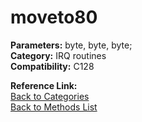 # moveto80

**Parameters:** byte, byte, byte;  
**Category:** IRQ routines  
**Compatibility:** C128  

**Reference Link:**  
[Back to Categories](../categories/irq_routines.md)  
[Back to Methods List](../../SUMMARY.md)
